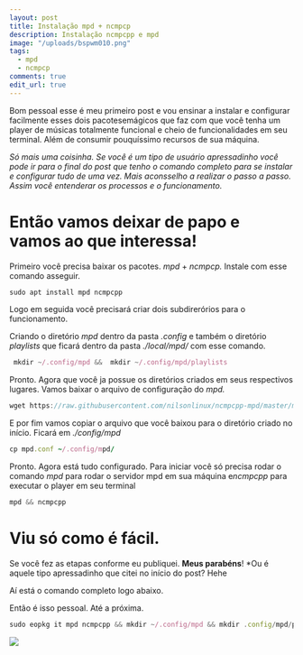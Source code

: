 ```yaml
---
layout: post
title: Instalação mpd + ncmpcp
description: Instalação ncmpcpp e mpd
image: "/uploads/bspwm010.png"
tags:
  - mpd
  - ncmpcp
comments: true
edit_url: true
---
```


Bom pessoal esse é meu primeiro post e vou ensinar a instalar e configurar facilmente esses dois pacotesemágicos que faz com
que você tenha um player de músicas totalmente funcional e cheio de funcionalidades em seu terminal. Além de consumir pouquíssimo recursos de sua máquina.

*Só mais uma coisinha. Se você é um tipo de usuário apressadinho você pode ir para o final do post que tenho o comando completo para se instalar e configurar tudo de uma vez. Mais aconsselho a realizar o passo a passo. Assim você entenderar os processos e o funcionamento.*
# Então vamos deixar de papo e vamos ao que interessa!


Primeiro você precisa baixar os pacotes. *mpd* + *ncmpcp.* Instale com esse comando asseguir.
~~~javascript
sudo apt install mpd ncmpcpp
~~~
Logo em seguida você precisará criar dois subdirerórios para o funcionamento.

Criando o diretório  *mpd* dentro da pasta *.config* e também o diretório *playlists* que ficará dentro da pasta *./local/mpd/* com esse comando.
```javascript
 mkdir ~/.config/mpd &&  mkdir ~/.config/mpd/playlists
```
Pronto. Agora que você ja possue os diretórios criados em seus respectivos lugares. Vamos baixar o arquivo de configuração do *mpd.*
```javascript
wget https://raw.githubusercontent.com/nilsonlinux/ncmpcpp-mpd/master/mpd.conf
```
E por fim vamos copiar o arquivo que você baixou para o diretório criado no início. Ficará em *./config/mpd*
```ruby
cp mpd.conf ~/.config/mpd/
```
Pronto. Agora está tudo configurado. Para iniciar você só precisa rodar o comando *mpd* para rodar o servidor mpd em sua máquina e*ncmpcpp* para executar o player em seu terminal
```javascript
mpd && ncmpcpp
```
# Viu só como é fácil. 
Se você fez as etapas conforme eu publiquei. **Meus parabéns**! 
*Ou é aquele tipo apressadinho que citei no início do post? Hehe

Aí está o comando completo logo abaixo.

Então é isso pessoal. Até a próxima. 
~~~prism-core.js
sudo eopkg it mpd ncmpcpp && mkdir ~/.config/mpd && mkdir .config/mpd/playlists && wget https://raw.githubusercontent.com/nilsonlinux/ncmpcpp-mpd/master/mpd.conf && cp mpd.conf ~/.config/mpd/ && mpd && ncmpcpp
~~~

![](https://i.ibb.co/cF11PXG/Captura-de-tela-em-2020-04-21-11-32-07.png)
